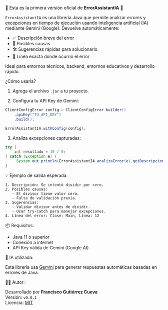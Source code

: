 🎉 Esta es la primera versión oficial de **ErrorAssistantIA** 🎉

`ErrorAssistantIA` es una librería Java que permite analizar errores y excepciones en tiempo de ejecución usando inteligencia artificial (IA) mediante Gemini (Google). Devuelve automáticamente:

- ✅ Descripción breve del error  
- 📌 Posibles causas  
- 🛠️ Sugerencias rápidas para solucionarlo  
- 📍 Línea exacta donde ocurrió el error  

Ideal para entornos técnicos, backend, entornos educativos y desarrollo rápido.

¿Cómo usarla?

1. Agrega el archivo `.jar` a tu proyecto.

2. Configura tu API Key de Gemini:

```java
ClientConfigError config = ClientConfigError.builder()
    .apiKey("TU_API_KEY")
    .build();

ErrorAssistantIA.withConfig(config);
```

3. Analiza excepciones capturadas:

```java
try {
    int resultado = 10 / 0;
} catch (Exception e) {
     System.out.println(ErrorAssistantIA.analizaError(e).getDescripcion());
}
```

💡 Ejemplo de salida esperada:

```
1. Descripción: Se intentó dividir por cero.
2. Posibles causas:
   - El divisor tiene valor cero.
   - Falta de validación previa.
3. Sugerencias:
   - Validar divisor antes de dividir.
   - Usar try-catch para manejar excepciones.
4. Línea del error: Clase: Main, Línea: 12
```

📦 Requisitos:

- Java 11 o superior  
- Conexión a internet  
- API Key válida de Gemini (Google AI)

🧠 IA utilizada:

Esta librería usa [Gemini](https://ai.google.dev/) para generar respuestas automáticas basadas en errores de Java.

👨‍💻 Autor:

Desarrollado por **Francisco Gutiérrez Cueva**  
Versión: `v0.0.1`  
Licencia: [MIT](https://opensource.org/licenses/MIT)
